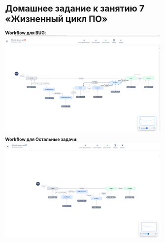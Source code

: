# Домашнее задание к занятию 7 «Жизненный цикл ПО»



**Workflow для BUG**: ![cicd7-task1-1](./home_work/cicd_07/screenshots/Screenshot_1.png)


**Workflow для Остальные задачи**: ![cicd7-task1-2](./home_work/cicd_07/screenshots/Screenshot_2.png)